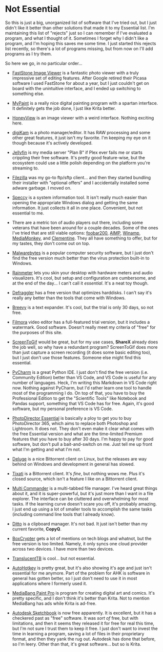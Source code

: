 # Not Essential

So this is just a big, unorganized list of software that I've tried out, but I just didn't like it better than other solutions that made it to my Essential list. I'm maintaining this list of "rejects" just so I can remember if I've evaluated a program, and what I thought of it. Sometimes I forget why I didn't like a program, and I'm hoping this saves me some time. I just started this rejects list recently, so there's a lot of programs missing, but from now on I'll add programs as I try them.

So here we go, in no particular order...

- [FastStone Image Viewer](https://www.faststone.org/FSViewerDetail.htm) is a fantastic photo viewer with a truly impressive set of editing features. After Google retired their Picasa software I used FastStone for about a year, but I just couldn't get on board with the unintuitive interface, and I ended up switching to something else.

- [MyPaint](http://mypaint.org/) is a really nice digital painting program with a spartan interface. It definitely gets the job done, I just like Krita better.

- [HoneyView](http://www.bandisoft.com/honeyview/) is an image viewer with a weird interface. Nothing exciting here.

- [digiKam](https://www.digikam.org/) is a photo manager/editor. It has RAW processing and some other great features, it just isn't my favorite. I'm keeping my eye on it though because it's actively developed.

- [Jellyfin](https://jellyfin.org/) is my media server "Plan B" if Plex ever fails me or starts crippling their free software. It's pretty good feature-wise, but the ecosystem could use a little polish depending on the platform you're streaming to.

- [Filezilla](https://filezilla-project.org/) was my go-to ftp/sftp client... and then they started bundling their installer with "optional offers" and I accidentally installed some adware garbage. I moved on.

- [Speccy](https://www.ccleaner.com/speccy) is a system information tool. It isn't really much easier than opening the appropriate Windows dialog and getting the same information. It just collects it all in one place. Convenient, but not essential to me.

- There are a metric ton of audio players out there, including some veterans that have been around for a couple decades. Some of the ones I've tried that are still viable options: [foobar200](https://www.foobar2000.org/), [AIMP](http://www.aimp.ru/), [Winamp](https://winamp.com/), [MediaMonkey](https://www.mediamonkey.com/), and [Clementine](https://www.clementine-player.org/). They all have something to offer, but for my tastes, they don't come out on top.

- [Malwarebytes](https://www.malwarebytes.com/) is a popular computer security software, but I just don't find the free version much better than the virus protection built-in to Windows.

- [Rainmeter](https://www.rainmeter.net/) lets you skin your desktop with hardware meters and audio visualizers. It's cool, but setup and configuration are cumbersome, and at the end of the day... I can't call it *essential*. It's a neat toy though.

- [Defraggler](https://www.ccleaner.com/defraggler) has a free version that optimizes harddisks. I can't say it's really any better than the tools that come with Windows.

- [Breevy](http://www.16software.com/breevy/) is a text expander. It's cool, but the trial is only 30 days, so not free.

- [Filmora](https://filmora.wondershare.com/) video editor has a full-featured trial version, but it includes a watermark. Good software. Doesn't really meet my criteria of "free" for the purposes of this site.

- [ScreenToGif](https://www.screentogif.com/) would be great, but for my use cases, **ShareX** already does the job well, so why have a redundant program? ScreenToGif does more than just capture a screen recording (it does some basic editing too), but I just don't use those features. Someone else might find this essential.
  
- [PyCharm](https://www.jetbrains.com/pycharm/) is a great Python IDE. I just don't find the free version (i.e. Community Edition) better than VS Code, and VS Code is useful for any number of languages. Heck, I'm writing this Markdown in VS Code right now. Nothing against PyCharm, but I'd rather learn one tool to handle most of the programming I do. On top of that, you have to buy the Professional Edition to get the "Scientific Tools" like Notebook and Pandas support, something that VS Code has for free. Again, it's good software, but my personal preference is VS Code.

- [PhotoDirector Essential](https://www.cyberlink.com/downloads/trials/photodirector-photo-editing-software/download_en_US.html?r=1) is basically a ploy to get you to buy PhotoDirector 365, which aims to replace both Photoshop and Lightroom. It does not. They don't even make it clear what comes with the free Essential version and what are the time-limited Premium features that you have to buy after 30 days. I'm happy to pay for good software, but don't pull a bait-and-switch on me. Just tell me up front what I'm getting and what I'm not.

- [Deluge](https://deluge-torrent.org/) is a nice Bittorrent client on Linux, but the releases are way behind on Windows and development in general has slowed.

- [Tixati](https://www.tixati.com/) is a Bittorrent client. It's *fine*, but nothing wows me. Plus it's closed source, which isn't a feature I like on a Bittorrent client.

- [Multi Commander](http://multicommander.com/) is a multi-tabbed file manager. I've heard great things about it, and it is super-powerful, but it's just more than I want in a file explorer. The interface can be cluttered and overwhelming for most tasks. If the learning curve doesn't scare you off, it's probably amazing. I just end up using a lot of smaller tools to accomplish the same tasks (including command line tools that I already know).

- [Ditto](https://ditto-cp.sourceforge.io/) is a clipboard manager. It's not bad. It just isn't better than my current favorite, **CopyQ**.

- [BoxCrypter](https://www.boxcryptor.com/) gets a lot of mentions on tech blogs and whatnot, but the free version is too limited. Namely, it only syncs one cloud provider across two devices. I have more than two devices.

- [TranslucentTB](https://www.microsoft.com/en-us/p/translucenttb/9pf4kz2vn4w9?activetab=pivot%3Aoverviewtab) is cool... but not essential.

- [AutoHotkey](https://www.autohotkey.com/) is pretty great, but it's also showing it's age and just isn't essential for me anymore. Part of the problem for AHK is software in general has gotten better, so I just don't need to use it in most applications where I formerly used it.

- [MediaBang Paint Pro](https://medibangpaint.com/en/pc/) is program for creating digital art and comics. It's pretty specific, and I don't think it's better than Krita. Not to mention MediaBang has ads while Krita is ad-free.

- [Autodesk Sketchbook](https://www.autodesk.com/products/sketchbook/overview) is now free apparently. It is excellent, but it has a checkered past as "free" software. It was _sort of_ free, but with limitations, and then it seems they released it for free for real this time, but I'm not sure I trust them to keep it free. I just don't want to invest the time in learning a program, saving a lot of files in their proprietary format, and then they yank the rug out. Autodesk has done that before, so I'm leery. Other than that, it's great software... but so is Krita.
